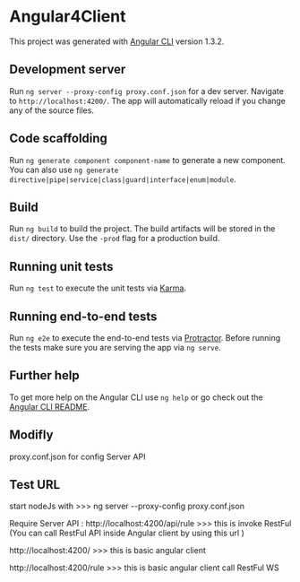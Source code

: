 # Angular4Client

This project was generated with [Angular CLI](https://github.com/angular/angular-cli) version 1.3.2.

## Development server

Run `ng server --proxy-config proxy.conf.json` for a dev server. Navigate to `http://localhost:4200/`. The app will automatically reload if you change any of the source files.

## Code scaffolding

Run `ng generate component component-name` to generate a new component. You can also use `ng generate directive|pipe|service|class|guard|interface|enum|module`.

## Build

Run `ng build` to build the project. The build artifacts will be stored in the `dist/` directory. Use the `-prod` flag for a production build.

## Running unit tests

Run `ng test` to execute the unit tests via [Karma](https://karma-runner.github.io).

## Running end-to-end tests

Run `ng e2e` to execute the end-to-end tests via [Protractor](http://www.protractortest.org/).
Before running the tests make sure you are serving the app via `ng serve`.

## Further help

To get more help on the Angular CLI use `ng help` or go check out the [Angular CLI README](https://github.com/angular/angular-cli/blob/master/README.md).

## Modifly 

proxy.conf.json for config Server API 

## Test URL 

start nodeJs with >>> ng server --proxy-config proxy.conf.json 

Require Server API : http://localhost:4200/api/rule  >>> this is invoke RestFul (You can call RestFul API inside Angular client by using this url )

http://localhost:4200/  >>> this is basic angular client

http://localhost:4200/rule  >>> this is basic angular client call RestFul WS

